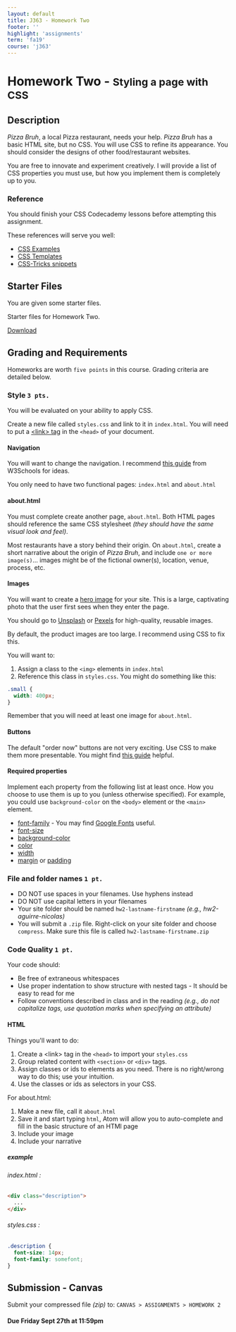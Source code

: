 ```yaml
---
layout: default
title: J363 - Homework Two
footer: ''
highlight: 'assignments'
term: 'fa19'
course: 'j363'
---
```

# Homework Two - <small>Styling a page with CSS</small>
## Description
_Pizza Bruh_, a local Pizza restaurant, needs your help.
_Pizza Bruh_ has a basic HTML site, but no CSS.
You will use CSS to refine its appearance.
You should consider the designs of other food/restaurant websites.

You are free to innovate and experiment creatively. I will provide a list of CSS properties you must use, but how you implement them is completely up to you.

### Reference
You should finish your CSS Codecademy lessons before attempting this assignment.

These references will serve you well:
 * [CSS Examples](https://www.w3schools.com/css/css_examples.asp)
 * [CSS Templates](https://www.w3schools.com/css/css_templates.asp)
 * [CSS-Tricks snippets](https://css-tricks.com/snippets/css/)

## Starter Files
You are given some starter files.

<div class="card-block">
  <p class="card-text">Starter files for Homework Two.</p>
  <a href="start/hw2-start.zip" class="btn btn-primary text-white" target="_blank">Download</a>
</div>

## Grading and Requirements
Homeworks are worth `five points` in this course. Grading criteria are detailed below.

### Style `3 pts.`
You will be evaluated on your ability to apply CSS.

Create a new file called `styles.css` and link to it in `index.html`.  You will need to put a [&lt;link&gt; tag](https://www.w3schools.com/tags/tag_link.asp) in the `<head>` of your document.

#### Navigation
You will want to change the navigation. I recommend [this guide](https://www.w3schools.com/css/css_navbar.asp) from W3Schools for ideas.

You only need to have two functional pages: `index.html` and `about.html`

#### about.html
You must complete create another page, `about.html`. Both HTML pages should reference the same CSS stylesheet _(they should have the same visual look and feel)_.

Most restaurants have a story behind their origin. On `about.html`, create a short narrative about the origin of _Pizza Bruh_, and include `one or more image(s)`... images might be of the fictional owner(s), location, venue, process, etc. 

#### Images
You will want to create a [hero image](https://www.w3schools.com/howto/howto_css_hero_image.asp) for your site. This is a large, captivating photo that the user first sees when they enter the page.

You should go to [Unsplash](https://unsplash.com/) or [Pexels](https://www.pexels.com/) for high-quality, reusable images.

By default, the product images are too large. I recommend using CSS to fix this.

You will want to:
1. Assign a class to the `<img>` elements in `index.html`
2. Reference this class in `styles.css`. You might do something like this:

```css
.small {
  width: 400px;
}
```

Remember that you will need at least one image for `about.html`.

#### Buttons
The default "order now" buttons are not very exciting. Use CSS to make them more presentable. You might find [this guide](https://www.w3schools.com/css/css3_buttons.asp) helpful.

#### Required properties
Implement each property from the following list at least once. How you choose to use them is up to you (unless otherwise specified). For example, you could use `background-color` on the `<body>` element or the `<main>` element.

 * [font-family](https://www.w3schools.com/cssref/pr_font_font-family.asp) - You may find [Google Fonts](https://fonts.google.com/) useful.
 * [font-size](https://www.w3schools.com/cssref/pr_font_font-size.asp)
 * [background-color](https://www.w3schools.com/cssref/pr_background-color.asp)
 * [color](https://www.w3schools.com/cssref/pr_text_color.asp)
 * [width](https://www.w3schools.com/cssref/pr_dim_width.asp)
 * [margin](https://www.w3schools.com/cssref/pr_margin.asp) or [padding](https://www.w3schools.com/cssref/pr_padding.asp)

### File and folder names `1 pt.`
 * DO NOT use spaces in your filenames. Use hyphens instead
 * DO NOT use capital letters in your filenames
 * Your site folder should be named `hw2-lastname-firstname` _(e.g., hw2-aguirre-nicolas)_
 * You will submit a `.zip` file. Right-click on your site folder and choose `compress`. Make sure this file is called `hw2-lastname-firstname.zip`

### Code Quality `1 pt.`
Your code should:

 * Be free of extraneous whitespaces
 * Use proper indentation to show structure with nested tags - It should be easy to read for me
 * Follow conventions described in class and in the reading _(e.g., do not capitalize tags, use quotation marks when specifying an attribute)_

#### HTML
Things you'll want to do:

1. Create a &lt;link&gt; tag in the `<head>` to import your `styles.css`
2. Group related content with `<section>` or `<div>` tags.
3. Assign classes or ids to elements as you need. There is no right/wrong way to do this; use your intuition.
4. Use the classes or ids as selectors in your CSS.

For about.html:

1. Make a new file, call it `about.html`
2. Save it and start typing `html`, Atom will allow you to auto-complete and fill in the basic structure of an HTMl page
3. Include your image
4. Include your narrative

##### example
###### _index.html_ :

```html
<div class="description">
  ...
</div>
```
###### _styles.css_ :

```css
.description {
  font-size: 14px;
  font-family: somefont;
}
```

## Submission - Canvas
Submit your compressed file _(zip)_ to: `CANVAS > ASSIGNMENTS > HOMEWORK 2`

#### **Due Friday Sept 27th at 11:59pm**
